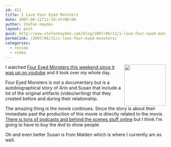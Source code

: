 ```yaml
---
id: 411
title: I Love Four Eyed Monsters
date: 2007-06-11T12:18:47+00:00
author: Stefan Hayden
layout: post
guid: http://www.stefanhayden.com/blog/2007/06/11/i-love-four-eyed-monsters/
permalink: /2007/06/11/i-love-four-eyed-monsters/
categories:
  - review
  - video
---
```

<p><img src="http://foureyedmonsters.com/images/dvd/300_tall_cover_of_dvd.jpg" width="130" style="float:right; margin:0px 0px 0px 10px; ">I watched <a href="http://youtube.com/watch?v=k8rRFFi_stY">Four Eyed Monsters this weekend since it was up on youtube</a> and it took over my whole day.</p>
<p>Four Eyed Monsters is not a documentary but is a autobiographical story of Arin and Susan that include a lot of the original artifacts (video/writing) that they created before and during their relationship.</p>
<p>The amazing thing is the movie continues. Since the story is about their immediate past the production of this movie is directly related to the movie. <a href="http://foureyedmonsters.com">There is tons of podcasts and behind the scenes stuff online</a> but I think I'm going to have to buy the dvd to show people.
</p>
<p>Oh and even better Susan is from Malden which is where I currently am as well.</p>
